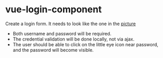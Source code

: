 # vue-login-component

Create a login form. It needs to look like the one in the [picture](https://ibb.co/swqBny5)
- Both username and password will be required.
- The credential validation will be done locally, not via ajax.
- The user should be able to click on the little eye icon near password, and the password will become visible.

